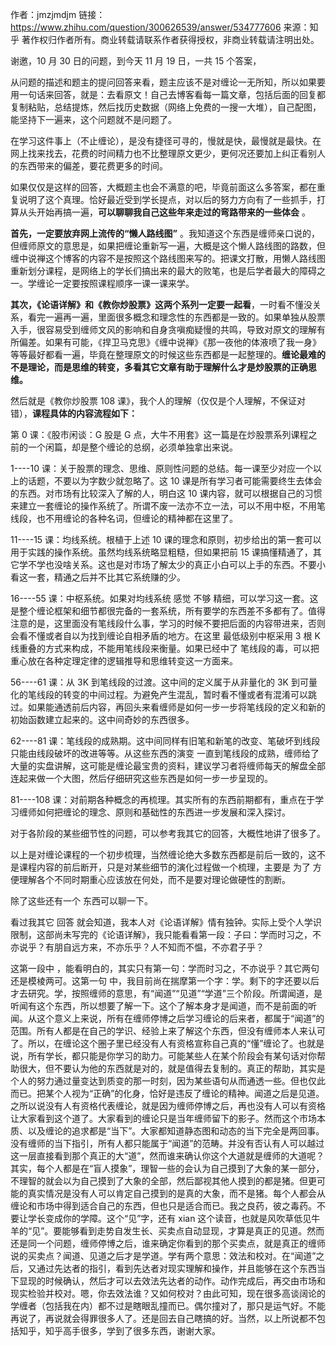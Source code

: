 作者：jmzjmdjm
链接：https://www.zhihu.com/question/300626539/answer/534777606
来源：知乎
著作权归作者所有。商业转载请联系作者获得授权，非商业转载请注明出处。

谢邀，10 月 30 日的问题，到今天 11 月 19 日，一共 15 个答案，

从问题的描述和题主的提问回答来看，题主应该不是对缠论一无所知，所以如果要用一句话来回答，就是：去看原文！自己去博客看每一篇文章，包括后面的回复都复制粘贴，总结提炼，然后找历史数据（网络上免费的一搜一大堆），自己配图，能坚持下一遍来，这个问题就不是问题了。

在学习这件事上（不止缠论），是没有捷径可寻的，慢就是快，最慢就是最快。在网上找来找去，花费的时间精力也不比整理原文更少，更何况还要加上纠正看别人的东西带来的偏差，要花费更多的时间。

如果仅仅是这样的回答，大概题主也会不满意的吧，毕竟前面这么多答案，都在重复说明了这个真理。恰好最近受到学长提点，对以后的努力方向有了一些抓手，打算从头开始再搞一遍，**可以聊聊我自己这些年来走过的弯路带来的一些体会** 。

**首先，一定要放弃网上流传的“懒人路线图”** 。我知道这个东西是缠师亲口说的，但缠师原文的意思是，如果把缠论重新写一遍，大概是这个懒人路线图的路数，但缠中说禅这个博客的内容不是按照这个路线图来写的。把课文打散，用懒人路线图重新划分课程，是网络上的学长们搞出来的最大的败笔，也是后学者最大的障碍之一。学缠论一定要按照课程顺序一课一课来学。

**其次，《论语详解》和《教你炒股票》这两个系列一定要一起看**，一时看不懂没关系，看完一遍再一遍，里面很多概念和理念性的东西都是一致的。如果单独从股票入手，很容易受到缠师文风的影响和自身贪嗔痴疑慢的共鸣，导致对原文的理解有所偏差。如果有可能，《捍卫马克思》《缠中说禅》《那一夜他的体液喷了我一身》等等最好都看一遍，毕竟在整理原文的时候这些东西都是一起整理的。**缠论最难的不是理论，而是思维的转变，多看其它文章有助于理解什么才是炒股票的正确思维。**

然后就是《教你炒股票 108 课》，我个人的理解（仅仅是个人理解，不保证对错），**课程具体的内容流程如下：**

第 0 课：《股市闲谈：G 股是 G 点，大牛不用套》这一篇是在炒股票系列课程之前的一个闲篇，却是整个缠论的总纲，必须单独拿出来说。

1----10 课：关于股票的理念、思维、原则性问题的总结。每一课至少对应一个以上的话题，不要以为字数少就忽略了。这 10 课是所有学习者可能需要终生去体会的东西。对市场有比较深入了解的人，明白这 10 课内容，就可以根据自己的习惯来建立一套缠论的操作系统了。所谓不废一法亦不立一法，可以不用中枢，不用笔线段，也不用缠论的各种名词，但缠论的精神都在这里了。

11----15 课：均线系统。根植于上述 10 课的理念和原则，初步给出的第一套可以用于实践的操作系统。虽然均线系统略显粗糙，但如果把前 15 课搞懂精通了，其它学不学也没啥关系。这也是对市场了解太少的真正小白可以上手的东西。不要小看这一套，精通之后并不比其它系统赚的少。

16----55 课：中枢系统。如果对均线系统 感觉 不够 精细，可以学习这一套。这是整个缠论框架和细节都很完备的一套系统，所有要学的东西差不多都有了。值得注意的是，这里面没有笔线段什么事，学习的时候不要把后面的内容带进来，否则会看不懂或者自以为找到缠论自相矛盾的地方。在这里 最低级别中枢采用 3 根 K 线重叠的方式来构成，不能用笔线段来衡量。如果已经中了 笔线段的毒，可以把重心放在各种定理定律的逻辑推导和思维转变这一方面来。

56----61 课：从 3K 到笔线段的过渡。这中间的定义属于从非量化的 3K 到可量化的笔线段的转变的中间过程。为避免产生混乱，暂时看不懂或者有混淆可以跳过。如果能通透前后内容，再回头来看缠师是如何一步一步将笔线段的定义和新的初始函数建立起来的。这中间奇妙的东西很多。

62----81 课：笔线段的成熟期。这中间同样有旧笔和新笔的改变、笔破坏到线段只能由线段破坏的改进等等。从这些东西的演变 一直到笔线段的成熟，缠师给了大量的实盘讲解，这可能是缠论最宝贵的资料，建议学习者将缠师每天的解盘全部连起来做一个大图，然后仔细研究这些东西是如何一步一步呈现的。

81----108 课：对前期各种概念的再梳理。其实所有的东西前期都有，重点在于学习缠师如何把缠论的理念、原则和基础性的东西进一步发展和深入探讨。

对于各阶段的某些细节性的问题，可以参考我其它的回答，大概性地讲了很多了。

以上是对缠论课程的一个初步梳理，当然缠论绝大多数东西都是前后一致的，这不是课程内容的前后断开，只是对某些细节的演化过程做一个梳理，主要是 为了 方便理解各个不同时期重心应该放在何处，而不是要对理论做硬性的割断。

除了这些还有一个 东西可以聊一下。

看过我其它 回答 就会知道，我本人对《论语详解》情有独钟。实际上受个人学识限制，这部尚未写完的《论语详解》，我只能看看第一段：子曰：学而时习之，不亦说乎？有朋自远方来，不亦乐乎？人不知而不愠，不亦君子乎？

这第一段中 ，能看明白的，其实只有第一句：学而时习之，不亦说乎？其它两句还是模棱两可。这第一句 中，我目前尚在揣摩第一个字：学。剩下的字还要以后才去研究。学，按照缠师的意思，有“闻道”“见道”“学道”三个阶段。所谓闻道，是听闻有这个东西，所以想要了解一下。这个了解本身才是闻道，而不是前面的听闻。从这个意义上来说，所有在缠师停博之后学习缠论的后来者，都属于“闻道”的范围。所有人都是在自己的学识、经验上来了解这个东西，但没有缠师本人来认可了。所以，在缠论这个圈子里已经没有人有资格宣称自己真的“懂”缠论了。也就是说，所有学长，都只能是你学习的助力。可能某些人在某个阶段会有某句话对你帮助很大，但不要认为他的东西就是对的，就是值得去复制的。真正的帮助，其实是个人的努力通过量变达到质变的那一时刻，因为某些语句从而通透一些。但也仅此而已。把某个人视为“正确”的化身，恰好是违反了缠论的精神。闻道之后是见道。之所以说没有人有资格代表缠论，就是因为缠师停博之后，再也没有人可以有资格让大家看到这个道了。大家看到的缠论只是当年缠师留下的影子。然而这个市场本质、以及缠论的追求都是“当下”。大家都知道静态图和动态的当下完全是两回事。没有缠师的当下指引，所有人都只能属于“闻道”的范畴。并没有否认有人可以越过这一层直接看到那个真正的大“道”，然而谁来确认你这个大道就是缠师的大道呢？其实，每个人都是在“盲人摸象”，理智一些的会认为自己摸到了大象的某一部分，不理智的就会以为自己摸到了大象的全部，然后鄙视其他人摸到的都是猪。但更可能的真实情况是没有人可以肯定自己摸到的是真的大象，而不是猪。每个人都会从缠论和市场中得到适合自己的东西，但也只是适合而已。我之良药，彼之毒药。不要让学长变成你的学障。这个“见”字，还有 xian 这个读音，也就是风吹草低见牛羊的“见”。要能够看到走势自发生长、买卖点自动显现，才算是真正的见道。然而还是同一个问题，缠师停博之后，谁来确定你看到的那个买卖点，就是真正的缠师说的买卖点？闻道、见道之后才是学道。学有两个意思：效法和校对。在“闻道”之后，又通过先达者的指引，看到先达者对现实理解和操作，并且能够在这个东西当下显现的时候确认，然后才可以去效法先达者的动作。动作完成后，再交由市场和现实检验并校对。嗯，你去效法谁？又如何校对？由此可知，现在很多高谈阔论的学缠者（包括我在内）都不过是瞎眼乱撞而已。偶尔撞对了，那只是运气好。不能再说了，再说就会得罪很多人了。还是回去自己瞎搞的好。当然，以上所说都不包括知乎，知乎高手很多，学到了很多东西，谢谢大家。

